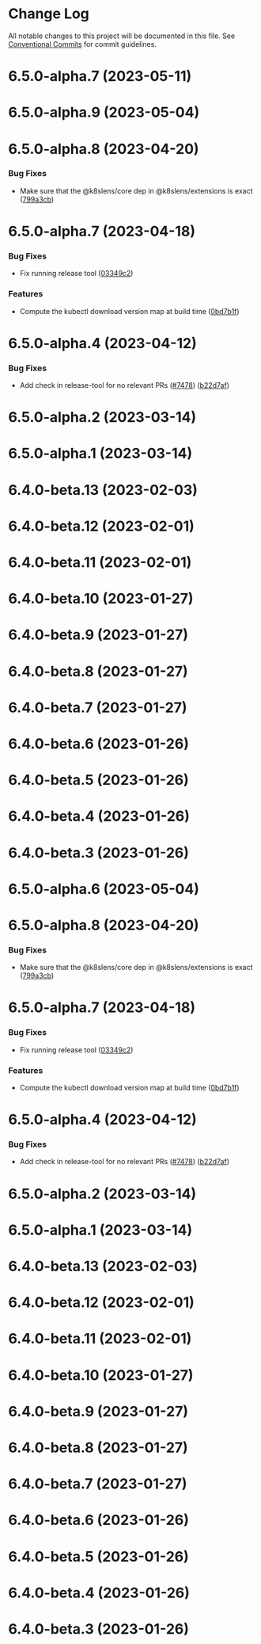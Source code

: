 # Change Log

All notable changes to this project will be documented in this file.
See [Conventional Commits](https://conventionalcommits.org) for commit guidelines.

# 6.5.0-alpha.7 (2023-05-11)



# 6.5.0-alpha.9 (2023-05-04)



# 6.5.0-alpha.8 (2023-04-20)


### Bug Fixes

* Make sure that the @k8slens/core dep in @k8slens/extensions is exact ([799a3cb](https://github.com/lensapp/lens/commit/799a3cbd1cc025514d822db8263c3e1ef747a446))



# 6.5.0-alpha.7 (2023-04-18)


### Bug Fixes

* Fix running release tool ([03349c2](https://github.com/lensapp/lens/commit/03349c232b14c3b5085fc994ecbf2fe4ba56e98a))


### Features

* Compute the kubectl download version map at build time ([0bd7b1f](https://github.com/lensapp/lens/commit/0bd7b1fe92a173379c8a5a1ab7e13cf9e4f8223b))



# 6.5.0-alpha.4 (2023-04-12)


### Bug Fixes

* Add check in release-tool for no relevant PRs ([#7478](https://github.com/lensapp/lens/issues/7478)) ([b22d7af](https://github.com/lensapp/lens/commit/b22d7af2915bbaccc1d8a8c2c3ff247667f5d61b))



# 6.5.0-alpha.2 (2023-03-14)



# 6.5.0-alpha.1 (2023-03-14)



# 6.4.0-beta.13 (2023-02-03)



# 6.4.0-beta.12 (2023-02-01)



# 6.4.0-beta.11 (2023-02-01)



# 6.4.0-beta.10 (2023-01-27)



# 6.4.0-beta.9 (2023-01-27)



# 6.4.0-beta.8 (2023-01-27)



# 6.4.0-beta.7 (2023-01-27)



# 6.4.0-beta.6 (2023-01-26)



# 6.4.0-beta.5 (2023-01-26)



# 6.4.0-beta.4 (2023-01-26)



# 6.4.0-beta.3 (2023-01-26)





# 6.5.0-alpha.6 (2023-05-04)



# 6.5.0-alpha.8 (2023-04-20)


### Bug Fixes

* Make sure that the @k8slens/core dep in @k8slens/extensions is exact ([799a3cb](https://github.com/lensapp/lens/commit/799a3cbd1cc025514d822db8263c3e1ef747a446))



# 6.5.0-alpha.7 (2023-04-18)


### Bug Fixes

* Fix running release tool ([03349c2](https://github.com/lensapp/lens/commit/03349c232b14c3b5085fc994ecbf2fe4ba56e98a))


### Features

* Compute the kubectl download version map at build time ([0bd7b1f](https://github.com/lensapp/lens/commit/0bd7b1fe92a173379c8a5a1ab7e13cf9e4f8223b))



# 6.5.0-alpha.4 (2023-04-12)


### Bug Fixes

* Add check in release-tool for no relevant PRs ([#7478](https://github.com/lensapp/lens/issues/7478)) ([b22d7af](https://github.com/lensapp/lens/commit/b22d7af2915bbaccc1d8a8c2c3ff247667f5d61b))



# 6.5.0-alpha.2 (2023-03-14)



# 6.5.0-alpha.1 (2023-03-14)



# 6.4.0-beta.13 (2023-02-03)



# 6.4.0-beta.12 (2023-02-01)



# 6.4.0-beta.11 (2023-02-01)



# 6.4.0-beta.10 (2023-01-27)



# 6.4.0-beta.9 (2023-01-27)



# 6.4.0-beta.8 (2023-01-27)



# 6.4.0-beta.7 (2023-01-27)



# 6.4.0-beta.6 (2023-01-26)



# 6.4.0-beta.5 (2023-01-26)



# 6.4.0-beta.4 (2023-01-26)



# 6.4.0-beta.3 (2023-01-26)
